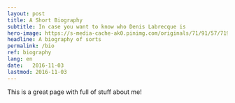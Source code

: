 ```yaml
---
layout: post
title: A Short Biography
subtitle: In case you want to know who Denis Labrecque is
hero-image: https://s-media-cache-ak0.pinimg.com/originals/71/91/57/7191571c18ed50608503e9319fa56b75.jpg
headline: A biography of sorts
permalink: /bio
ref: biography
lang: en
date:   2016-11-03
lastmod: 2016-11-03
---
```

This is a great page with full of stuff about me!
